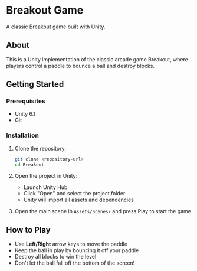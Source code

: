# Breakout Game

A classic Breakout game built with Unity.

## About

This is a Unity implementation of the classic arcade game Breakout, where players control a paddle to bounce a ball and destroy blocks.

## Getting Started

### Prerequisites

- Unity 6.1
- Git

### Installation

1. Clone the repository:

   ```bash
   git clone <repository-url>
   cd Breakout
   ```

2. Open the project in Unity:

   - Launch Unity Hub
   - Click "Open" and select the project folder
   - Unity will import all assets and dependencies

3. Open the main scene in `Assets/Scenes/` and press Play to start the game

## How to Play

- Use **Left/Right** arrow keys to move the paddle
- Keep the ball in play by bouncing it off your paddle
- Destroy all blocks to win the level
- Don't let the ball fall off the bottom of the screen!

